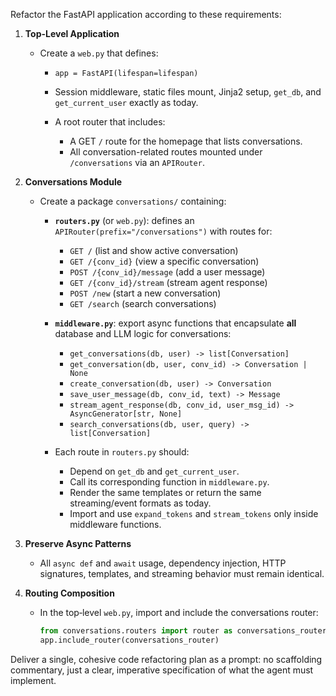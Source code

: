 Refactor the FastAPI application according to these requirements:

1. **Top-Level Application**

   * Create a `web.py` that defines:

     * `app = FastAPI(lifespan=lifespan)`
     * Session middleware, static files mount, Jinja2 setup, `get_db`, and `get_current_user` exactly as today.
     * A root router that includes:

       * A GET `/` route for the homepage that lists conversations.
       * All conversation-related routes mounted under `/conversations` via an `APIRouter`.

2. **Conversations Module**

   * Create a package `conversations/` containing:

     * **`routers.py`** (or `web.py`): defines an `APIRouter(prefix="/conversations")` with routes for:

       * `GET /` (list and show active conversation)
       * `GET /{conv_id}` (view a specific conversation)
       * `POST /{conv_id}/message` (add a user message)
       * `GET /{conv_id}/stream` (stream agent response)
       * `POST /new` (start a new conversation)
       * `GET /search` (search conversations)
     * **`middleware.py`**: export async functions that encapsulate **all** database and LLM logic for conversations:

       * `get_conversations(db, user) -> list[Conversation]`
       * `get_conversation(db, user, conv_id) -> Conversation | None`
       * `create_conversation(db, user) -> Conversation`
       * `save_user_message(db, conv_id, text) -> Message`
       * `stream_agent_response(db, conv_id, user_msg_id) -> AsyncGenerator[str, None]`
       * `search_conversations(db, user, query) -> list[Conversation]`
     * Each route in `routers.py` should:

       * Depend on `get_db` and `get_current_user`.
       * Call its corresponding function in `middleware.py`.
       * Render the same templates or return the same streaming/event formats as today.
       * Import and use `expand_tokens` and `stream_tokens` only inside middleware functions.

3. **Preserve Async Patterns**

   * All `async def` and `await` usage, dependency injection, HTTP signatures, templates, and streaming behavior must remain identical.

4. **Routing Composition**

   * In the top‐level `web.py`, import and include the conversations router:

     ```python
     from conversations.routers import router as conversations_router
     app.include_router(conversations_router)
     ```

Deliver a single, cohesive code refactoring plan as a prompt: no scaffolding commentary, just a clear, imperative specification of what the agent must implement.
